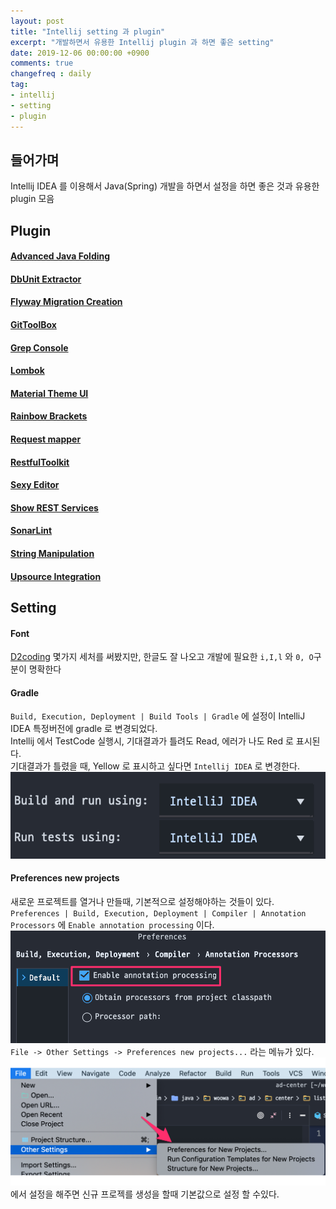 ```yaml
---
layout: post
title: "Intellij setting 과 plugin"
excerpt: "개발하면서 유용한 Intellij plugin 과 하면 좋은 setting"
date: 2019-12-06 00:00:00 +0900
comments: true
changefreq : daily
tag:
- intellij
- setting
- plugin
---
```

## 들어가며
 Intellij IDEA 를 이용해서 Java(Spring) 개발을 하면서 설정을 하면 좋은 것과 유용한 plugin 모음
 
## Plugin
#### [Advanced Java Folding](https://plugins.jetbrains.com/plugin/9320-advanced-java-folding)
#### [DbUnit Extractor](https://plugins.jetbrains.com/plugin/7958-dbunit-extractor)
#### [Flyway Migration Creation](https://plugins.jetbrains.com/plugin/8597-flyway-migration-creation)
#### [GitToolBox](https://plugins.jetbrains.com/plugin/7499-gittoolbox)
#### [Grep Console](https://plugins.jetbrains.com/plugin/7125-grep-console)
#### [Lombok](https://plugins.jetbrains.com/plugin/6317-lombok)
#### [Material Theme UI](https://plugins.jetbrains.com/plugin/8006-material-theme-ui)
#### [Rainbow Brackets](https://plugins.jetbrains.com/plugin/10080-rainbow-brackets)
#### [Request mapper](https://plugins.jetbrains.com/plugin/9567-request-mapper)
#### [RestfulToolkit](https://plugins.jetbrains.com/plugin/10292-restfultoolkit)
#### [Sexy Editor](https://plugins.jetbrains.com/plugin/1833-sexy-editor)
#### [Show REST Services](https://plugins.jetbrains.com/plugin/9503-show-rest-services)
#### [SonarLint](https://plugins.jetbrains.com/plugin/7973-sonarlint)
#### [String Manipulation](https://plugins.jetbrains.com/plugin/2162-string-manipulation)
#### [Upsource Integration](https://plugins.jetbrains.com/plugin/7431-upsource-integration)

## Setting
#### Font
[D2coding]('https://github.com/naver/d2codingfont') 몇가지 세처를 써봤지만, 한글도 잘 나오고 개발에 필요한 `i,I,l` 와 `0, O`구분이 명확한다
#### Gradle 
`Build, Execution, Deployment | Build Tools | Gradle` 에 설정이 IntelliJ IDEA 특정버전에 gradle 로 변경되었다.<br/>
Intellij 에서 TestCode 실행시, 기대결과가 틀려도 Read, 에러가 나도 Red 로 표시된다. <br/>
기대결과가 틀렸을 때, Yellow 로 표시하고 싶다면 `Intellij IDEA` 로 변경한다.<br/>
<img src="/assets/img/posts/intellij_setting_plugin/intellij-gradle.png" />
#### Preferences new projects
새로운 프로젝트를 열거나 만들때, 기본적으로 설정해야하는 것들이 있다.
`Preferences | Build, Execution, Deployment | Compiler | Annotation Processors` 에 `Enable annotation processing` 이다.
![Enable annotation processing](/assets/img/posts/intellij_setting_plugin/enable-annotation-processing.png)
`File -> Other Settings -> Preferences new projects...` 라는 메뉴가 있다.
![Preferences new projects](/assets/img/posts/intellij_setting_plugin/preferences-new-project.png) 에서 설정을 해주면 신규 프로젝를 생성을 할때 기본값으로 설정 할 수있다.
